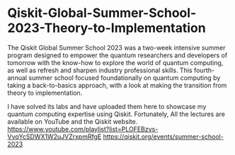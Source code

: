 # Qiskit-Global-Summer-School-2023-Theory-to-Implementation
The Qiskit Global Summer School 2023 was a two-week intensive summer program designed to empower the quantum researchers and developers of tomorrow with the know-how to explore the world of quantum computing, as well as refresh and sharpen industry professional skills. This fourth-annual summer school focused foundationally on quantum computing by taking a back-to-basics approach, with a look at making the transition from theory to implementation.

I have solved its labs and have uploaded them here to showcase my quantum computing expertise using Qiskit. 
Fortunately, All the lectures are available on YouTube and the Qiskit website.
https://www.youtube.com/playlist?list=PLOFEBzvs-VvqYcSDWX1W2uJVZrxpmRfgE
https://qiskit.org/events/summer-school-2023
